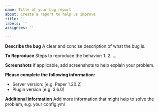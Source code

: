 ```yaml
---
name: Title of your bug report
about: Create a report to help us improve
title: ''
labels: ''
assignees: ''

---
```


**Describe the bug**
A clear and concise description of what the bug is.

**To Reproduce**
Steps to reproduce the behavior:
1.
2.
...


**Screenshots**
If applicable, add screenshots to help explain your problem.

**Please complete the following information:**
 - Server version: [e.g. Paper 1.20.2]
 - Plugin version [e.g. 3.6.0]

**Additional information**
Add more information that might help to solve the problem, e.g. your config.yml
